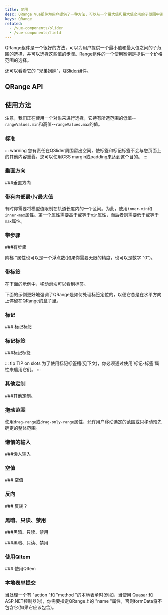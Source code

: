 ```yaml
---
title: 范围
desc: QRange Vue组件为用户提供了一种方法，可以从一个最大值和最大值之间的子范围中进行选择，并可以选择步骤。
keys: QRange
related:
  - /vue-components/slider
  - /vue-components/field
---
```

QRange组件是一个很好的方法，可以为用户提供一个最小值和最大值之间的子范围的选择，并可以选择这些值的步骤。Range组件的一个使用案例是提供一个价格范围的选择。

还可以看看它的 "兄弟姐妹"，[QSlider](/vue-components/slider)组件。

## QRange API

<doc-api file="QRange" />

## 使用方法

注意，我们正在使用一个对象来进行选择，它持有所选范围的低值--`rangeValues.min`和高值--`rangeValues.max`的值。

### 标准

::: warning
您有责任在QSlider周围留出空间，使标签和标记标签不会与您页面上的其他内容重叠。您可以使用CSS margin或padding来达到这个目的。
:::

<doc-example title="标准" file="QRange/Standard" />

### 垂直方向

<doc-example title="垂直方向" file="QRange/Vertical" /> ###垂直方向

### 带有内部最小/最大值 <q-badge align="top" color="brand-primary" label="v2.4+" />

有时你需要将模型值限制在轨道长度内的一个区间。为此，使用`inner-min`和`inner-max`属性。第一个属性需要高于或等于`min`属性，而后者则需要低于或等于`max`属性。

<doc-example title="内部最小/最大" file="QRange/InnerMinMax" />

### 带步骤

<doc-example title="有步骤" file="QRange/Step" /> ###有步骤

阶梯 "属性也可以是一个浮点数(如果你需要无限的精度，也可以是数字 "0")。

<doc-example title="浮点" file="QRange/FloatingPoint" />

<doc-example title="抓取到步骤" file="QRange/Snap" />

### 带标签

在下面的示例中，移动滑块可以看到标签。

<doc-example title="有标签" file="QRange/Label" />

<doc-example title="总是显示标签" file="QRange/LabelAlways" />

<doc-example title="自定义标签值" file="QRange/LabelValue" />

下面的示例更好地强调了QRange是如何处理标签定位的，以便它总是在水平方向上停留在QRange的盒子里。

<doc-example title="长标签" file="QRange/LabelLong" />

### 标记

<doc-example title="标记" file="QRange/Markers" /> ### 标记标签

### 标记标签 <q-badge align="top" color="brand-primary" label="v2.4+" />

<doc-example title="标记标签" file="QRange/MarkerLabels" /> ###标记标签

::: tip TIP on slots
为了使用标记标签槽(见下文)，你必须通过使用`标记-标签'属性来启用它们。
:::

<doc-example title="标记标签插槽" file="QRange/MarkerLabelSlots" />

### 其他定制 <q-badge align="top" color="brand-primary" label="v2.4+" />

<doc-example title="颜色定制" file="QRange/RangeColoring" /> ###其他定制。

<doc-example title="隐藏选择栏" file="QRange/NoSelection" />

<doc-example title="自定义轨道图像" file="QRange/TrackImages" />

<doc-example title="轨道和拇指大小" file="QRange/RangeSizes" />

### 拖动范围

使用`drag-range`或`drag-only-range`属性，允许用户移动选定的范围或只移动预先确定的整体范围。

<doc-example title="拖动范围" file="QRange/Drag" />

<doc-example title="拖动范围+抓取到步骤" file="QRange/DragSnap" />

<doc-example title="只拖动范围(固定间隔)" file="QRange/DragOnly" />

### 懒惰的输入

<doc-example title="懒人输入" file="QRange/Lazy" /> ###懒人输入

### 空值

<doc-example title="空值" file="QRange/Null" /> ### 空值

### 反向

<doc-example title="反转" file="QRange/Reverse" /> ### 反转？

### 黑暗、只读、禁用

<doc-example title="黑暗" file="QRange/Dark" dark /> ###黑暗、只读、禁用

<doc-example title="只读" file="QRange/Readonly" /> ###黑暗、只读、禁用

<doc-example title="禁用" file="QRange/Disable" />

### 使用QItem

<doc-example title="使用QItem" file="QRange/List" /> ### 使用QItem

### 本地表单提交

当处理一个有 "action "和 "method "的本地表单时(例如，当使用 Quasar 和ASP.NET控制器时)，你需要指定QRange上的 "name "属性，否则formData将不包含它(如果它应该包含)。

<doc-example title="本地表单" file="QRange/NativeForm" />
